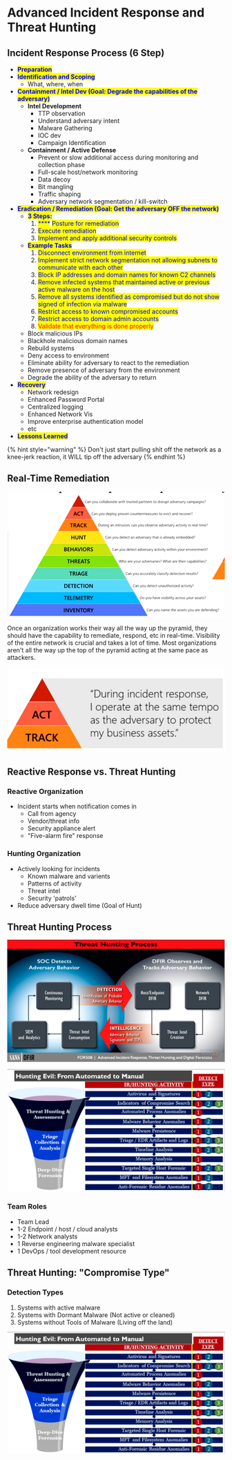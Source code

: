 # Advanced Incident Response and Threat Hunting

## Incident Response Process (6 Step)

* <mark style="color:blue;">**Preparation**</mark>
* <mark style="color:blue;">**Identification and Scoping**</mark>
  * What, where, when
* <mark style="color:blue;">**Containment / Intel Dev (Goal: Degrade the capabilities of the adversary)**</mark>
  * **Intel Development**
    * TTP observation
    * Understand adversary intent
    * Malware Gathering
    * IOC dev
    * Campaign Identification
  * **Containment / Active Defense**
    * Prevent or slow additional access during monitoring and collection phase
    * Full-scale host/network monitoring
    * Data decoy
    * Bit mangling
    * Traffic shaping
    * Adversary network segmentation / kill-switch
* <mark style="color:blue;">**Eradication / Remediation (Goal: Get the adversary OFF the network)**</mark>
  * <mark style="color:blue;">**3 Steps:**</mark>
    1. &#x20;<mark style="color:blue;">****</mark> <mark style="color:blue;"></mark><mark style="color:blue;">Posture for remediation</mark>
    2. <mark style="color:blue;">Execute remediation</mark>
    3. <mark style="color:blue;">Implement and apply additional security controls</mark>
  * <mark style="color:blue;">**Example Tasks**</mark>
    1. <mark style="color:blue;">Disconnect environment from internet</mark>
    2. <mark style="color:blue;">Implement strict network segmentation not allowing subnets to communicate with each other</mark>
    3. <mark style="color:blue;">Block IP addresses and domain names for known C2 channels</mark>
    4. <mark style="color:blue;">Remove infected systems that maintained active or previous active malware on the host</mark>
    5. <mark style="color:blue;">Remove all systems identified as compromised but do not show signed of infection via malware</mark>
    6. <mark style="color:blue;">Restrict access to known compromised accounts</mark>
    7. <mark style="color:blue;">Restrict access to domain admin accounts</mark>
    8. <mark style="color:red;">Validate that everything is done properly</mark>
  * Block malicious IPs
  * Blackhole malicious domain names
  * Rebuild systems
  * Deny access to environment
  * Eliminate ability for adversary to react to the remediation
  * Remove presence of adversary from the environment
  * Degrade the ability of the adversary to return
* <mark style="color:blue;">**Recovery**</mark>
  * Network redesign
  * Enhanced Password Portal
  * Centralized logging
  * Enhanced Network Vis
  * Improve enterprise authentication model
  * etc
* <mark style="color:blue;">**Lessons Learned**</mark>

{% hint style="warning" %}
Don't just start pulling shit off the network as a knee-jerk reaction, it WILL tip off the adversary
{% endhint %}

## &#x20;Real-Time Remediation

![Traditional Incident Response Model](<../../.gitbook/assets/image (23).png>)

Once an organization works their way all the way up the pyramid, they should have the capability to remediate, respond, etc in real-time. Visibility of the entire network is crucial and takes a lot of time. Most organizations aren't all the way up the top of the pyramid acting at the same pace as attackers.

![](<../../.gitbook/assets/image (65).png>)

## Reactive Response vs. Threat Hunting

### Reactive Organization

* Incident starts when notification comes in
  * Call from agency
  * Vendor/threat info
  * Security appliance alert
  * "Five-alarm fire" response

### Hunting Organization

* Actively looking for incidents
  * Known malware and varients
  * Patterns of activity
  * Threat intel
  * Security 'patrols'
* Reduce adversary dwell time (Goal of Hunt)

## Threat Hunting Process

![](<../../.gitbook/assets/image (54).png>)

![Page 57 Book 1](<../../.gitbook/assets/image (32).png>)

### Team Roles

* Team Lead
* 1-2 Endpoint / host / cloud analysts
* 1-2 Network analysts
* 1 Reverse engineering malware specialist
* 1 DevOps / tool development resource&#x20;

## Threat Hunting: "Compromise Type"

### Detection Types

1. Systems with active malware
2. Systems with Dormant Malware (Not active or cleaned)
3. Systems without Tools of Malware (Living off the land)

![The numbers are associated with the Compromise Type above](<../../.gitbook/assets/image (41).png>)
